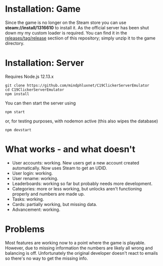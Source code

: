 # Installation: Game

Since the game is no longer on the Steam store you can use 
**steam://install/1316610** to install it. As the official server has been shut down my
my custom loader is required. You can find it in the [releases/tag/release](releases) sectiion of this repository; 
simply unzip it to the game directory.

# Installation: Server

Requires Node.js 12.13.x

``` 
git clone https://github.com/mindphluxnet/C19ClickerServerEmulator
cd C19ClickerServerEmulator
npm install
```

You can then start the server using

```
npm start
```

or, for testing purposes, with nodemon active (this also wipes the database)

```
npm devstart
```

# What works - and what doesn't

* User accounts: working. New users get a new account created automatically. Now uses Steam to get an UDID.
* User login: working.
* User rename: working.
* Leaderboards: working so far but probably needs more development.
* Categories: more or less working, but unlocks aren't functioning properly and numbers are made up.
* Tasks: working.
* Cards: partially working, but missing data.
* Advancement: working.

# Problems

Most features are working now to a point where the game is playable. However, due to missing information the numbers
are likely all wrong and balancing is off. Unfortunately the original developer doesn't react to emails so there's no
way to get the missing info.
